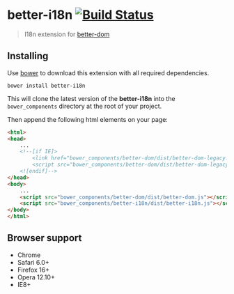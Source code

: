 # better-i18n [![Build Status](https://api.travis-ci.org/chemerisuk/better-i18n.png?branch=master)](http://travis-ci.org/chemerisuk/better-i18n)
> I18n extension for [better-dom](https://github.com/chemerisuk/better-dom)

## Installing
Use [bower](http://bower.io/) to download this extension with all required dependencies.

    bower install better-i18n

This will clone the latest version of the __better-i18n__ into the `bower_components` directory at the root of your project.

Then append the following html elements on your page:

```html
<html>
<head>
    ...
    <!--[if IE]>
        <link href="bower_components/better-dom/dist/better-dom-legacy.htc" rel="htc"/>
        <script src="bower_components/better-dom/dist/better-dom-legacy.js"></script>
    <![endif]-->
</head>
<body>
    ...
    <script src="bower_components/better-dom/dist/better-dom.js"></script>
    <script src="bower_components/better-i18n/dist/better-i18n.js"></script>
</body>
</html>
```

## Browser support
* Chrome
* Safari 6.0+
* Firefox 16+
* Opera 12.10+
* IE8+